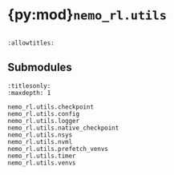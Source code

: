 # {py:mod}`nemo_rl.utils`

```{py:module} nemo_rl.utils
```

```{autodoc2-docstring} nemo_rl.utils
:allowtitles:
```

## Submodules

```{toctree}
:titlesonly:
:maxdepth: 1

nemo_rl.utils.checkpoint
nemo_rl.utils.config
nemo_rl.utils.logger
nemo_rl.utils.native_checkpoint
nemo_rl.utils.nsys
nemo_rl.utils.nvml
nemo_rl.utils.prefetch_venvs
nemo_rl.utils.timer
nemo_rl.utils.venvs
```
